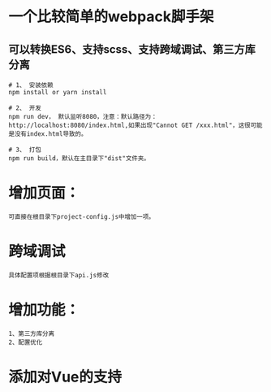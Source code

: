 # 一个比较简单的webpack脚手架

## 可以转换ES6、支持scss、支持跨域调试、第三方库分离

```
# 1、 安装依赖
npm install or yarn install

# 2、 开发
npm run dev， 默认监听8080，注意：默认路径为：http://localhost:8080/index.html,如果出现"Cannot GET /xxx.html"，这很可能是没有index.html导致的。

# 3、 打包
npm run build，默认在主目录下"dist"文件夹。
```
# 增加页面：
    可直接在根目录下project-config.js中增加一项。
# 跨域调试
    具体配置项根据根目录下api.js修改
# 增加功能：
    1、第三方库分离
    2、配置优化

# 添加对Vue的支持
